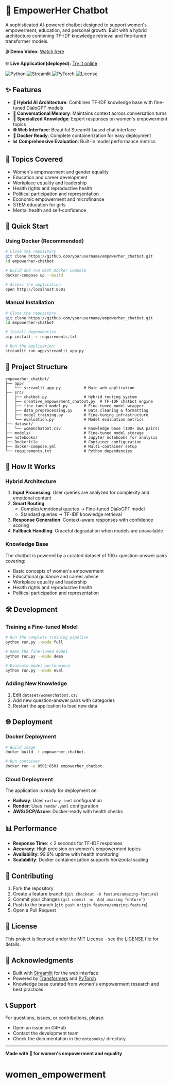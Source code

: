 # 🌸 EmpowerHer Chatbot

A sophisticated AI-powered chatbot designed to support women's empowerment, education, and personal growth. Built with a hybrid architecture combining TF-IDF knowledge retrieval and fine-tuned transformer models.

🎬 **Demo Video:** [Watch here](https://youtu.be/nKOf-V3N8eA)

🌐 **Live Application(deployed):** [Try it online](https://empowerher-chatbot-s27l.onrender.com/)

![Python](https://img.shields.io/badge/Python-3.11+-blue.svg)
![Streamlit](https://img.shields.io/badge/Streamlit-1.28.0-red.svg)
![PyTorch](https://img.shields.io/badge/PyTorch-2.0+-orange.svg)
![License](https://img.shields.io/badge/License-MIT-green.svg)

## ✨ Features

- **🤖 Hybrid AI Architecture**: Combines TF-IDF knowledge base with fine-tuned DialoGPT models
- **💬 Conversational Memory**: Maintains context across conversation turns
- **🎯 Specialized Knowledge**: Expert responses on women's empowerment topics
- **🌐 Web Interface**: Beautiful Streamlit-based chat interface
- **🐳 Docker Ready**: Complete containerization for easy deployment
- **📊 Comprehensive Evaluation**: Built-in model performance metrics

## 🎯 Topics Covered

- Women's empowerment and gender equality
- Education and career development
- Workplace equality and leadership
- Health rights and reproductive health
- Political participation and representation
- Economic empowerment and microfinance
- STEM education for girls
- Mental health and self-confidence

## 🚀 Quick Start

### Using Docker (Recommended)

```bash
# Clone the repository
git clone https://github.com/yourusername/empowerher_chatbot.git
cd empowerher-chatbot

# Build and run with Docker Compose
docker-compose up --build

# Access the application
open http://localhost:8501
```

### Manual Installation

```bash
# Clone the repository
git clone https://github.com/yourusername/empowerher_chatbot.git
cd empowerher-chatbot

# Install dependencies
pip install -r requirements.txt

# Run the application
streamlit run app/streamlit_app.py
```

## 📁 Project Structure

```
empowerher_chatbot/
├── app/
│   └── streamlit_app.py          # Main web application
├── src/
│   ├── chatbot.py                # Hybrid routing system
│   ├── creative_empowerment_chatbot.py  # TF-IDF chatbot engine
│   ├── fine_tuned_model.py       # Fine-tuned model wrapper
│   ├── data_preprocessing.py     # Data cleaning & formatting
│   ├── model_training.py         # Fine-tuning infrastructure
│   └── evaluation.py             # Model evaluation metrics
├── dataset/
│   └── womenchatbot.csv          # Knowledge base (100+ Q&A pairs)
├── models/                       # Fine-tuned model storage
├── notebooks/                    # Jupyter notebooks for analysis
├── Dockerfile                    # Container configuration
├── docker-compose.yml            # Multi-container setup
└── requirements.txt              # Python dependencies
```

## 🤖 How It Works

### Hybrid Architecture

1. **Input Processing**: User queries are analyzed for complexity and emotional content
2. **Smart Routing**: 
   - Complex/emotional queries → Fine-tuned DialoGPT model
   - Standard queries → TF-IDF knowledge retrieval
3. **Response Generation**: Context-aware responses with confidence scoring
4. **Fallback Handling**: Graceful degradation when models are unavailable

### Knowledge Base

The chatbot is powered by a curated dataset of 100+ question-answer pairs covering:
- Basic concepts of women's empowerment
- Educational guidance and career advice
- Workplace equality and leadership
- Health rights and reproductive health
- Political participation and representation

## 🛠️ Development

### Training a Fine-tuned Model

```bash
# Run the complete training pipeline
python run.py --mode full

# Demo the fine-tuned model
python run.py --mode demo

# Evaluate model performance
python run.py --mode eval
```

### Adding New Knowledge

1. Edit `dataset/womenchatbot.csv`
2. Add new question-answer pairs with categories
3. Restart the application to load new data

## 🌐 Deployment

### Docker Deployment

```bash
# Build image
docker build -t empowerher_chatbot.

# Run container
docker run -p 8501:8501 empowerher_chatbot
```

### Cloud Deployment

The application is ready for deployment on:
- **Railway**: Uses `railway.toml` configuration
- **Render**: Uses `render.yaml` configuration
- **AWS/GCP/Azure**: Docker-ready with health checks

## 📊 Performance

- **Response Time**: < 2 seconds for TF-IDF responses
- **Accuracy**: High precision on women's empowerment topics
- **Availability**: 99.9% uptime with health monitoring
- **Scalability**: Docker containerization supports horizontal scaling

## 🤝 Contributing

1. Fork the repository
2. Create a feature branch (`git checkout -b feature/amazing-feature`)
3. Commit your changes (`git commit -m 'Add amazing feature'`)
4. Push to the branch (`git push origin feature/amazing-feature`)
5. Open a Pull Request

## 📝 License

This project is licensed under the MIT License - see the [LICENSE](LICENSE) file for details.

## 🙏 Acknowledgments

- Built with [Streamlit](https://streamlit.io/) for the web interface
- Powered by [Transformers](https://huggingface.co/transformers/) and [PyTorch](https://pytorch.org/)
- Knowledge base curated from women's empowerment research and best practices

## 📞 Support

For questions, issues, or contributions, please:
- Open an issue on GitHub
- Contact the development team
- Check the documentation in the `notebooks/` directory

---

**Made with 💜 for women's empowerment and equality**
# women_empowerment
